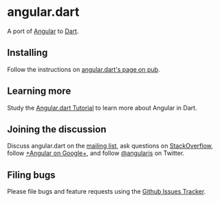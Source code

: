 angular.dart
============

A port of [Angular][ng] to [Dart][dart].

## Installing

Follow the instructions on [angular.dart's page on pub][pub].

## Learning more

Study the [Angular.dart Tutorial][tut] to learn more about Angular
in Dart.

## Joining the discussion

Discuss angular.dart on the [mailing list][list],
ask questions on [StackOverflow][so],
follow [+Angular on Google+][plus],
and follow [@angularjs][tw] on Twitter.

## Filing bugs

Please file bugs and feature requests using the [Github Issues Tracker][issues].

[tw]: https://twitter.com/angularjs
[plus]: https://plus.google.com/+AngularJS
[so]: http://stackoverflow.com/questions/tagged/angulardart
[list]: https://groups.google.com/forum/#!forum/angular-dart
[tut]: https://github.com/angular/angular.dart.tutorial
[pub]: http://pub.dartlang.org/packages/angular
[dart]: http://www.dartlang.org
[ng]: http://angularjs.org/
[issues]: https://github.com/angular/angular.dart/issues?state=open
